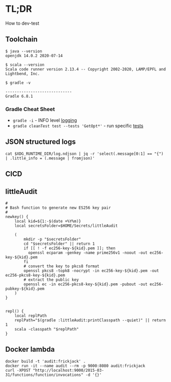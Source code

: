 # TL;DR

How to dev-test

## Toolchain

```
$ java --version
openjdk 14.0.2 2020-07-14

$ scala --version
Scala code runner version 2.13.4 -- Copyright 2002-2020, LAMP/EPFL and Lightbend, Inc.

$ gradle -v

-----------------------------
Gradle 6.8.1

``` 

### Gradle Cheat Sheet

* `gradle -i` - INFO level [logging](https://docs.gradle.org/current/userguide/logging.html)
* `gradle cleanTest test --tests 'GetOpt*'` - run specific [tests](https://stackoverflow.com/questions/22505533/how-to-run-only-one-unit-test-class-using-gradle)

## JSON structured logs

```
cat $XDG_RUNTIME_DIR/log.ndjson | jq -r 'select(.message[0:1] == "{") | .little_info = (.message | fromjson)'
```

## CICD

## littleAudit

```
#
# Bash function to generate new ES256 key pair
#
newkey() {
    local kid=${1:-$(date +%Y%m)}
    local secretsFolder=$HOME/Secrets/littleAudit
    
    (
        mkdir -p "$secretsFolder"
        cd "$secretsFolder" || return 1
        if [[ ! -f ec256-key-${kid}.pem ]]; then
          openssl ecparam -genkey -name prime256v1 -noout -out ec256-key-${kid}.pem
        fi
        # convert the key to pkcs8 format
        openssl pkcs8 -topk8 -nocrypt -in ec256-key-${kid}.pem -out ec256-pkcs8-key-${kid}.pem
        # extract the public key
        openssl ec -in ec256-pkcs8-key-${kid}.pem -pubout -out ec256-pubkey-${kid}.pem
    )
}


repl() {
    local replPath
    replPath="$(gradle :littleAudit:printClasspath --quiet)" || return 1
    scala -classpath "$replPath"
}

```

## Docker lambda

```
docker build -t 'audit:frickjack' .
docker run -it --name audit --rm -p 9000:8080 audit:frickjack
curl -XPOST "http://localhost:9000/2015-03-31/functions/function/invocations" -d '{}'
```
